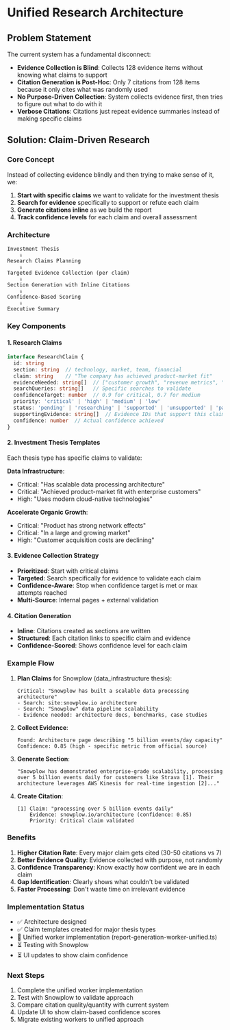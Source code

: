 # Unified Research Architecture

## Problem Statement

The current system has a fundamental disconnect:
- **Evidence Collection is Blind**: Collects 128 evidence items without knowing what claims to support
- **Citation Generation is Post-Hoc**: Only 7 citations from 128 items because it only cites what was randomly used
- **No Purpose-Driven Collection**: System collects evidence first, then tries to figure out what to do with it
- **Verbose Citations**: Citations just repeat evidence summaries instead of making specific claims

## Solution: Claim-Driven Research

### Core Concept
Instead of collecting evidence blindly and then trying to make sense of it, we:
1. **Start with specific claims** we want to validate for the investment thesis
2. **Search for evidence** specifically to support or refute each claim
3. **Generate citations inline** as we build the report
4. **Track confidence levels** for each claim and overall assessment

### Architecture

```
Investment Thesis
    ↓
Research Claims Planning
    ↓
Targeted Evidence Collection (per claim)
    ↓
Section Generation with Inline Citations
    ↓
Confidence-Based Scoring
    ↓
Executive Summary
```

### Key Components

#### 1. Research Claims
```typescript
interface ResearchClaim {
  id: string
  section: string  // technology, market, team, financial
  claim: string    // "The company has achieved product-market fit"
  evidenceNeeded: string[]  // ["customer growth", "revenue metrics", "retention"]
  searchQueries: string[]   // Specific searches to validate
  confidenceTarget: number  // 0.9 for critical, 0.7 for medium
  priority: 'critical' | 'high' | 'medium' | 'low'
  status: 'pending' | 'researching' | 'supported' | 'unsupported' | 'partial'
  supportingEvidence: string[]  // Evidence IDs that support this claim
  confidence: number  // Actual confidence achieved
}
```

#### 2. Investment Thesis Templates
Each thesis type has specific claims to validate:

**Data Infrastructure**:
- Critical: "Has scalable data processing architecture"
- Critical: "Achieved product-market fit with enterprise customers"
- High: "Uses modern cloud-native technologies"

**Accelerate Organic Growth**:
- Critical: "Product has strong network effects"
- Critical: "In a large and growing market"
- High: "Customer acquisition costs are declining"

#### 3. Evidence Collection Strategy
- **Prioritized**: Start with critical claims
- **Targeted**: Search specifically for evidence to validate each claim
- **Confidence-Aware**: Stop when confidence target is met or max attempts reached
- **Multi-Source**: Internal pages + external validation

#### 4. Citation Generation
- **Inline**: Citations created as sections are written
- **Structured**: Each citation links to specific claim and evidence
- **Confidence-Scored**: Shows confidence level for each claim

### Example Flow

1. **Plan Claims** for Snowplow (data_infrastructure thesis):
   ```
   Critical: "Snowplow has built a scalable data processing architecture"
   - Search: site:snowplow.io architecture
   - Search: "Snowplow" data pipeline scalability
   - Evidence needed: architecture docs, benchmarks, case studies
   ```

2. **Collect Evidence**:
   ```
   Found: Architecture page describing "5 billion events/day capacity"
   Confidence: 0.85 (high - specific metric from official source)
   ```

3. **Generate Section**:
   ```
   "Snowplow has demonstrated enterprise-grade scalability, processing 
   over 5 billion events daily for customers like Strava [1]. Their 
   architecture leverages AWS Kinesis for real-time ingestion [2]..."
   ```

4. **Create Citation**:
   ```
   [1] Claim: "processing over 5 billion events daily"
       Evidence: snowplow.io/architecture (confidence: 0.85)
       Priority: Critical claim validated
   ```

### Benefits

1. **Higher Citation Rate**: Every major claim gets cited (30-50 citations vs 7)
2. **Better Evidence Quality**: Evidence collected with purpose, not randomly
3. **Confidence Transparency**: Know exactly how confident we are in each claim
4. **Gap Identification**: Clearly shows what couldn't be validated
5. **Faster Processing**: Don't waste time on irrelevant evidence

### Implementation Status

- ✅ Architecture designed
- ✅ Claim templates created for major thesis types  
- 🚧 Unified worker implementation (report-generation-worker-unified.ts)
- ⏳ Testing with Snowplow
- ⏳ UI updates to show claim confidence

### Next Steps

1. Complete the unified worker implementation
2. Test with Snowplow to validate approach
3. Compare citation quality/quantity with current system
4. Update UI to show claim-based confidence scores
5. Migrate existing workers to unified approach